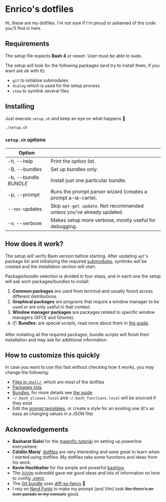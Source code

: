 # Enrico's dotfiles
Hi, these are my dotfiles. I'm not sure if I'm proud or ashamed of the code you'll find in here.

## Requirements
The setup file expects **Bash 4** or newer. User must be able to sudo.

The setup will look for the following packages (and try to install them, if you want are ok with it):
  * `git` to initialize submodules
  * `dialog` which is used for the setup process
  * `stow` to symlink several files

## Installing
Just execute `setup.sh` and keep an eye on what happens :crystal_ball:

```
./setup.sh
```

### `setup.sh` options

| **Option**            |                                                                       |
|-----------------------|-----------------------------------------------------------------------|
| -h, --help            | Print the option list.                                                |
| -B, --bundles         | Set up bundles only.                                                  |
| -b, --bundle _BUNDLE_ | Install just one particular bundle.                                   |
| -p, --prompt          | Runs the prompt parser wizard (creates a prompt a-la-carte).          |
| --no-updates          | Skip `apt-get update`. Not recommended unless you've already updated. |
| -v, --verbose         | Makes setup more verbose, mostly useful for debugging.                |

## How does it work?
The setup will verify Bash version before starting. After updating `apt`'s package list and initializing the required [submodules](./.gitmodules), symlinks will be created and the installation section will start.

Package/bundle selection is divided in four steps, and in each one the setup will ask wich packages/bundles to install:
  1. **Common packages** are used from terminal and usually found across different distributions.
  2. **Graphical packages** are programs that require a window manager to be used or are only useful in that context.
  3. **Window manager packages** are packages related to specific window managers (XFCE and Gnome).
  4. :package: **Bundles**: are special scripts, read more about them in [the guide](./bundles/about-bundles.md).

After installing all the required packages, bundle scripts will finish their installation and may ask for additional information.

## How to customize this quickly
In case you want to use this fast without checking how it works, you may change the following:
  * [Files in `shell/`](./shell/), which are most of the dotfiles
  * [Packages lists](./common/settings.sh)
  * [Bundles](./bundles/), for more details see [the guide](./bundles/about-bundles.md)
  * `~/.bash_aliases.local` and `~/.bash_functions.local` will be sourced if they exist
  * Edit the [prompt templates](./art/prompt/templates/), or create a style for an existing one (it's as easy as changing values in a JSON file)

## Acknowledgements
  * **Basharat Sialvi** for the [magnific tutorial](https://askubuntu.com/a/283909/198486) on setting up *powerline* everywhere.
  * **Cătălin Mariș**' [dotfiles](https://github.com/alrra/dotfiles) are very interesting and were great to learn when I started using dotfiles. My dotfiles take some functions and ideas from his work.
  * **Kevin Hochhalter** for the simple and powerful [bashlog](https://github.com/klhochhalter/bashlog).
  * The [/r/vim](https://www.reddit.com/r/vim/) subreddit gave me good ideas and lots of information on how to config [.vimrc](./bundles/vim/vim/vimrc)
  * The [Git bundle](./bundles/git/) uses [diff-so-fancy](https://github.com/so-fancy/diff-so-fancy) :information_desk_person:
  * I rely on [Nerd Fonts](https://github.com/ryanoasis/nerd-fonts) to make my prompt (and Vim) look ~~like there's an icon parade in my console~~ good.
